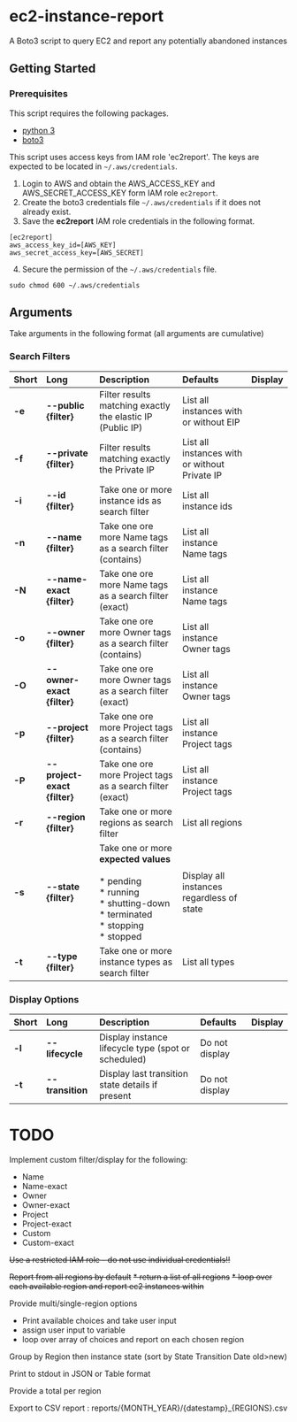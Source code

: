 # ec2-instance-report

A Boto3 script to query EC2 and report any potentially abandoned instances

## Getting Started

### Prerequisites

This script requires the following packages.

* [python 3](https://www.python.org/downloads/)
* [boto3](https://github.com/boto/boto3)

This script uses access keys from IAM role 'ec2report'. The keys are expected to be located in `~/.aws/credentials`.

1. Login to AWS and obtain the AWS_ACCESS_KEY and AWS_SECRET_ACCESS_KEY form IAM role `ec2report`.
2. Create the boto3 credentials file `~/.aws/credentials` if it does not already exist.
3. Save the **ec2report** IAM role credentials in the following format.

```
[ec2report]
aws_access_key_id=[AWS_KEY]
aws_secret_access_key=[AWS_SECRET]
```

4. Secure the permission of the `~/.aws/credentials` file.

```
sudo chmod 600 ~/.aws/credentials
```


## Arguments

Take arguments in the following format (all arguments are cumulative)

### Search Filters
| Short | Long | Description | Defaults | Display |
| :--- | :--- | :--- | :--- | :--- |
| **-e** | **--public {filter}** | Filter results matching exactly the elastic IP (Public IP) | List all instances with or without EIP |
| **-f** | **--private {filter}** | Filter results matching exactly the Private IP | List all instances with or without Private IP |
| **-i** | **--id {filter}** | Take one or more instance ids as search filter | List all instance ids |
| **-n** | **--name {filter}** | Take one ore more Name tags as a search filter (contains) | List all instance Name tags |
| **-N** | **--name-exact {filter}** | Take one ore more Name tags as a search filter (exact) | List all instance Name tags |
| **-o** | **--owner {filter}** | Take one ore more Owner tags as a search filter (contains) | List all instance Owner tags |
| **-O** | **--owner-exact {filter}** | Take one ore more Owner tags as a search filter (exact) | List all instance Owner tags |
| **-p** | **--project {filter}** | Take one ore more Project tags as a search filter (contains) | List all instance Project tags |
| **-P** | **--project-exact {filter}** | Take one ore more Project tags as a search filter (exact) | List all instance Project tags |
| **-r** | **--region {filter}** | Take one or more regions as search filter | List all regions |
| **-s** | **--state {filter}** | Take one or more __expected values__<br><br>* pending<br>* running<br>* shutting-down<br>* terminated<br>* stopping<br>* stopped | Display all instances regardless of state |
| **-t** | **--type {filter}** | Take one or more instance types as search filter | List all types |

### Display Options
| Short | Long | Description | Defaults | Display |
| :--- | :--- | :--- | :--- | :--- |
| **-l** | **--lifecycle** | Display instance lifecycle type (spot or scheduled) | Do not display |
| **-t** | **--transition** | Display last transition state details if present | Do not display |

# TODO

Implement custom filter/display for the following:
* Name
* Name-exact
* Owner
* Owner-exact
* Project
* Project-exact
* Custom
* Custom-exact

~~Use a restricted IAM role - do not use individual credentials!!~~

~~Report from all regions by default~~
~~* return a list of all regions~~
~~* loop over each available region and report ec2 instances within~~

Provide multi/single-region options
* Print available choices and take user input
* assign user input to variable
* loop over array of choices and report on each chosen region

Group by Region then instance state (sort by State Transition Date old>new)

Print to stdout in JSON or Table format

Provide a total per region

Export to CSV report : reports/{MONTH_YEAR}/{datestamp}_{REGIONS}.csv
